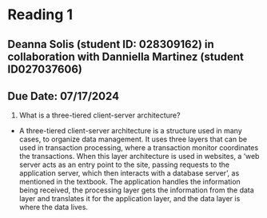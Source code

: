 # Reading 1
## Deanna Solis (student ID: 028309162) in collaboration with Danniella Martinez (student ID027037606)
## Due Date: 07/17/2024

1. What is a three-tiered client-server architecture? 
- A three-tiered client-server architecture is a structure used in many cases, to organize data management. It uses three layers that can be used in transaction processing, where a transaction monitor coordinates the transactions. When this layer architecture is used in websites, a ‘web server acts as an entry point to the site, passing requests to the application server, which then interacts with a database server’, as mentioned in the textbook. The application handles the information being received, the processing layer gets the information from the data layer and translates it for the application layer, and the data layer is where the data lives.
